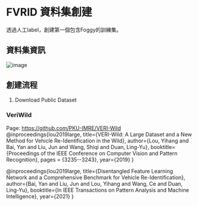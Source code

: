 # FVRID 資料集創建
透過人工label，創建第一個包含Foggy的訓練集。
## 資料集資訊
![image](https://github.com/Cihsaing/SJDL-Foggy-Vehicle-Re-Identification--AAAI2022/blob/master/Datasets/Dataset.png)

## 創建流程
1. Download Public Dataset
  ### VeriWild
  Page: https://github.com/PKU-IMRE/VERI-Wild
  @inproceedings{lou2019large,
  title={VERI-Wild: A Large Dataset and a New Method for Vehicle Re-Identification in the Wild},
  author={Lou, Yihang and Bai, Yan and Liu, Jun and Wang, Shiqi and Duan, Ling-Yu},
  booktitle={Proceedings of the IEEE Conference on Computer Vision and Pattern Recognition},
  pages = {3235--3243},
  year={2019}
  } 
  
  @inproceedings{lou2019large,
   title={Disentangled Feature Learning Network and a Comprehensive Benchmark for Vehicle Re-Identification},
   author={Bai, Yan and Liu, Jun and Lou, Yihang and Wang, Ce and Duan, Ling-Yu},
   booktitle={In IEEE Transactions on Pattern Analysis and Machine Intelligence},
   year={2021}
  }
